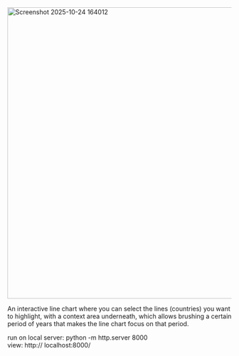 
<img width="1154" height="656" alt="Screenshot 2025-10-24 164012" src="https://github.com/user-attachments/assets/8a4abfa6-0e04-4f6b-b32b-810419f9101d" />

An interactive line chart where you can select the lines (countries) you want to highlight, with a context area underneath, which allows brushing a certain period of years that makes the line chart focus on that period.

run on local server: python -m http.server 8000  
view: http:// localhost:8000/
